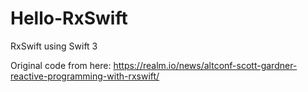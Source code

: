 # Hello-RxSwift

RxSwift using Swift 3

Original code from here: https://realm.io/news/altconf-scott-gardner-reactive-programming-with-rxswift/
